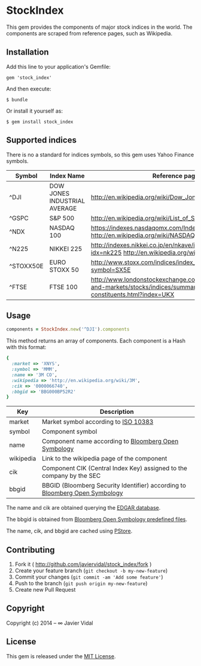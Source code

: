 # StockIndex

This gem provides the components of major stock indices in the world. The components are scraped from reference
pages, such as Wikipedia.

## Installation

Add this line to your application's Gemfile:

    gem 'stock_index'

And then execute:

    $ bundle

Or install it yourself as:

    $ gem install stock_index

## Supported indices

There is no a standard for indices symbols, so this gem uses Yahoo Finance symbols.

| Symbol | Index Name | Reference page |
| ------ | ---------- | -------------- |
| ^DJI | DOW JONES INDUSTRIAL AVERAGE | http://en.wikipedia.org/wiki/Dow_Jones_Industrial_Average |
| ^GSPC | S&P 500 | http://en.wikipedia.org/wiki/List_of_S%26P_500_companies |
| ^NDX | NASDAQ 100 | https://indexes.nasdaqomx.com/Index/Weighting/NDX http://en.wikipedia.org/wiki/NASDAQ-100 |
| ^N225 | NIKKEI 225 | http://indexes.nikkei.co.jp/en/nkave/index/component?idx=nk225 http://en.wikipedia.org/wiki/Nikkei_225 |
| ^STOXX50E | EURO STOXX 50 | http://www.stoxx.com/indices/index_information.html?symbol=SX5E |
| ^FTSE | FTSE 100 | http://www.londonstockexchange.com/exchange/prices-and-markets/stocks/indices/summary/summary-indices-constituents.html?index=UKX |

## Usage

```ruby
components = StockIndex.new('^DJI').components
```
This method returns an array of components. Each component is a Hash with this format:

```ruby
{
  :market => 'XNYS',
  :symbol => 'MMM',
  :name => '3M CO',
  :wikipedia => 'http://en.wikipedia.org/wiki/3M',
  :cik => '0000066740',
  :bbgid => 'BBG000BP52R2'
}
```

| Key       | Description |
| ----------| ----------- |
| market    | Market symbol according to [ISO 10383](https://github.com/javiervidal/mic) |
| symbol    | Component symbol |
| name      | Component name according to [Bloomberg Open Symbology](http://bsym.bloomberg.com/sym/) |
| wikipedia | Link to the wikipedia page of the component |
| cik       | Component CIK (Central Index Key) assigned to the company by the SEC |
| bbgid     | BBGID (Bloomberg Security Identifier) according to [Bloomberg Open Symbology](http://bsym.bloomberg.com/sym/)|

The name and cik are obtained querying the [EDGAR database](http://www.sec.gov/edgar/searchedgar/companysearch.html).

The bbgid is obtained from [Bloomberg Open Symbology predefined files](http://bsym.bloomberg.com/sym/).

The name, cik, and bbgid are cached using [PStore](http://ruby-doc.org/stdlib-1.9.2/libdoc/pstore/rdoc/PStore.html).

## Contributing

1. Fork it ( http://github.com/javiervidal/stock_index/fork )
2. Create your feature branch (`git checkout -b my-new-feature`)
3. Commit your changes (`git commit -am 'Add some feature'`)
4. Push to the branch (`git push origin my-new-feature`)
5. Create new Pull Request

## Copyright

Copyright (c) 2014 – ∞ Javier Vidal

## License

This gem is released under the [MIT License](http://opensource.org/licenses/MIT).